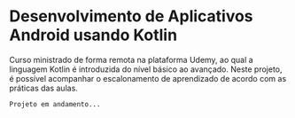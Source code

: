 # Desenvolvimento de Aplicativos Android usando Kotlin

  Curso ministrado de forma remota na plataforma Udemy, ao qual a linguagem Kotlin é introduzida do nível básico ao avançado. 
  Neste projeto, é possível acompanhar o escalonamento de aprendizado de acordo com as práticas das aulas.

    Projeto em andamento...
